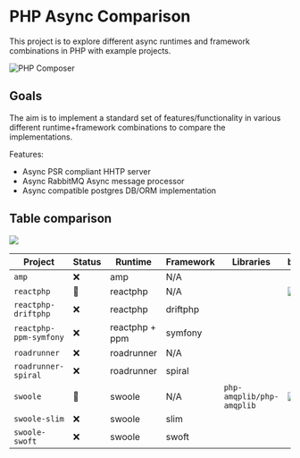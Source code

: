 # PHP Async Comparison

This project is to explore different async runtimes and framework combinations in PHP with example projects.

![PHP Composer](https://github.com/pseudo-su/php-async-comparison/workflows/PHP%20Composer/badge.svg)

## Goals

The aim is to implement a standard set of features/functionality in various different runtime+framework combinations to compare the implementations.

Features:

- Async PSR compliant HHTP server
- Async RabbitMQ Async message processor
- Async compatible postgres DB/ORM implementation

## Table comparison

![](https://img.shields.io/endpoint?url=https://gist.githubusercontent.com/pseudo-su/7cc457b63114c8042d88652573411bed/raw/reactphp.json)

| Project                | Status | Runtime        | Framework | Libraries                 | badges                                                                                                                                   |
|------------------------|--------|----------------|-----------|---------------------------|------------------------------------------------------------------------------------------------------------------------------------------|
| `amp`                  | ❌      | amp            | N/A       |                           |                                                                                                                                          |
| `reactphp`             | 🚧     | reactphp       | N/A       |                           | ![](https://img.shields.io/endpoint?url=https://gist.githubusercontent.com/pseudo-su/7cc457b63114c8042d88652573411bed/raw/reactphp.json) |
| `reactphp-driftphp`    | ❌      | reactphp       | driftphp  |                           |                                                                                                                                          |
| `reactphp-ppm-symfony` | ❌      | reactphp + ppm | symfony   |                           |                                                                                                                                          |
| `roadrunner`           | ❌      | roadrunner     | N/A       |                           |                                                                                                                                          |
| `roadrunner-spiral`    | ❌      | roadrunner     | spiral    |                           |                                                                                                                                          |
| `swoole`               | 🚧     | swoole         | N/A       | `php-amqplib/php-amqplib` | ![](https://img.shields.io/endpoint?url=https://gist.githubusercontent.com/pseudo-su/7cc457b63114c8042d88652573411bed/raw/swoole.json)   |
| `swoole-slim`          | ❌      | swoole         | slim      |                           |                                                                                                                                          |
| `swoole-swoft`         | ❌      | swoole         | swoft     |                           |                                                                                                                                          |
